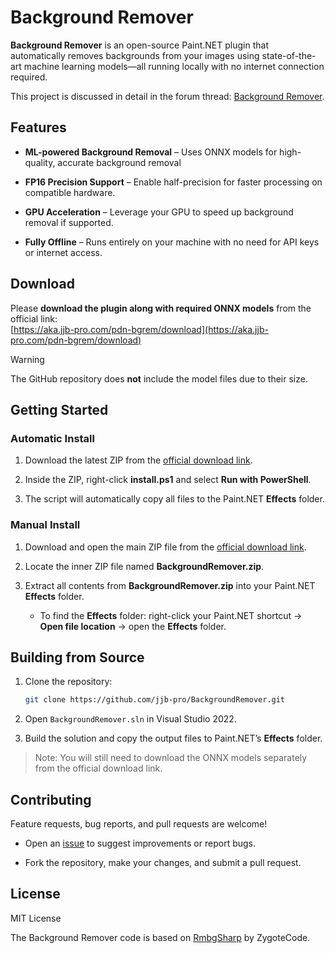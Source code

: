 # Background Remover

**Background Remover** is an open-source Paint.NET plugin that automatically removes backgrounds from your images using state-of-the-art machine learning models—all running locally with no internet connection required.

This project is discussed in detail in the forum thread: [Background Remover](https://forums.getpaint.net/topic/133986-background-remover-%E2%80%94-latest-update-2025-07-24/). 

## Features

-   **ML-powered Background Removal** – Uses ONNX models for high-quality, accurate background removal

-   **FP16 Precision Support** – Enable half-precision for faster processing on compatible hardware.
    
-   **GPU Acceleration** – Leverage your GPU to speed up background removal if supported.
    
-   **Fully Offline** – Runs entirely on your machine with no need for API keys or internet access. 


## Download

Please **download the plugin along with required ONNX models** from the official link:  
[https://aka.jjb-pro.com/pdn-bgrem/download](https://aka.jjb-pro.com/pdn-bgrem/download)

> [!WARNING]  
> The GitHub repository does **not** include the model files due to their size.

## Getting Started

### Automatic Install

1.  Download the latest ZIP from the [official download link](https://aka.jjb-pro.com/pdn-bgrem/download).
    
2.  Inside the ZIP, right-click **install.ps1** and select **Run with PowerShell**.
    
3.  The script will automatically copy all files to the Paint.NET **Effects** folder.
    

### Manual Install

1.  Download and open the main ZIP file from the [official download link](https://aka.jjb-pro.com/pdn-bgrem/download).
    
2.  Locate the inner ZIP file named **BackgroundRemover.zip**.
    
3.  Extract all contents from **BackgroundRemover.zip** into your Paint.NET **Effects** folder.
    
    -   To find the **Effects** folder: right-click your Paint.NET shortcut → **Open file location** → open the **Effects** folder.
        

## Building from Source

1.  Clone the repository:
    
    ```bash
    git clone https://github.com/jjb-pro/BackgroundRemover.git
    ```
    
2.  Open `BackgroundRemover.sln` in Visual Studio 2022.
    
3.  Build the solution and copy the output files to Paint.NET’s **Effects** folder.
    

> Note: You will still need to download the ONNX models separately from the official download link.

## Contributing

Feature requests, bug reports, and pull requests are welcome!

- Open an [issue](https://github.com/jjb-pro/BackgroundRemover/issues) to suggest improvements or report bugs.
    
- Fork the repository, make your changes, and submit a pull request. 

    

## License

MIT License

The Background Remover code is based on [RmbgSharp](https://github.com/ZygoteCode/RmbgSharp) by ZygoteCode. 
